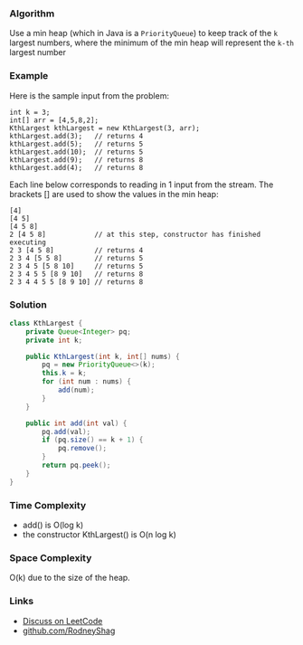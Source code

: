 ### Algorithm

Use a min heap (which in Java is a `PriorityQueue`) to keep track of the `k` largest numbers, where the minimum of the min heap will represent the `k-th` largest number

### Example

Here is the sample input from the problem:
```
int k = 3;
int[] arr = [4,5,8,2];
KthLargest kthLargest = new KthLargest(3, arr);
kthLargest.add(3);   // returns 4
kthLargest.add(5);   // returns 5
kthLargest.add(10);  // returns 5
kthLargest.add(9);   // returns 8
kthLargest.add(4);   // returns 8
```

Each line below corresponds to reading in 1 input from the stream. The brackets [] are used to show the values in the min heap:
```
[4]
[4 5]
[4 5 8]
2 [4 5 8]            // at this step, constructor has finished executing
2 3 [4 5 8]          // returns 4
2 3 4 [5 5 8]        // returns 5
2 3 4 5 [5 8 10]     // returns 5
2 3 4 5 5 [8 9 10]   // returns 8
2 3 4 4 5 5 [8 9 10] // returns 8
```

### Solution

```java
class KthLargest {
    private Queue<Integer> pq;
    private int k;

    public KthLargest(int k, int[] nums) {
        pq = new PriorityQueue<>(k);
        this.k = k;
        for (int num : nums) {
            add(num);
        }
    }

    public int add(int val) {
        pq.add(val);
        if (pq.size() == k + 1) {
            pq.remove();
        }
        return pq.peek();
    }
}
```

### Time Complexity

- add() is O(log k)
- the constructor KthLargest() is O(n log k)

### Space Complexity

O(k) due to the size of the heap.

### Links

- [Discuss on LeetCode](https://leetcode.com/problems/kth-largest-element-in-a-stream/discuss/343774)
- [github.com/RodneyShag](https://github.com/RodneyShag)
